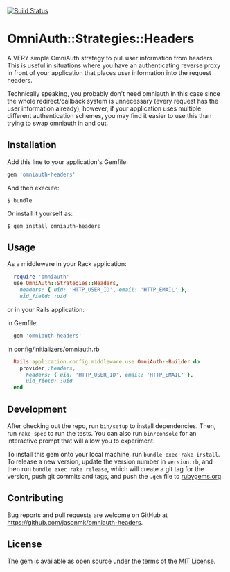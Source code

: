 [![Build Status](https://travis-ci.org/jasonmk/omniauth-headers.svg?branch=master)](https://travis-ci.org/jasonmk/omniauth-headers)

# OmniAuth::Strategies::Headers

A VERY simple OmniAuth strategy to pull user information from headers. This is useful in
situations where you have an authenticating reverse proxy in front of your application
that places user information into the request headers.

Technically speaking, you probably don't need omniauth in this case since the whole
redirect/callback system is unnecessary (every request has the user information already),
however, if your application uses multiple different authentication schemes, you may find
it easier to use this than trying to swap omniauth in and out.

## Installation

Add this line to your application's Gemfile:

```ruby
gem 'omniauth-headers'
```

And then execute:

    $ bundle

Or install it yourself as:

    $ gem install omniauth-headers

## Usage

As a middleware in your Rack application:

```ruby
  require 'omniauth'
  use OmniAuth::Strategies::Headers,
    headers: { uid: 'HTTP_USER_ID', email: 'HTTP_EMAIL' },
    uid_field: :uid
```

or in your Rails application:

in Gemfile:
 
```ruby
  gem 'omniauth-headers'
```

in config/initializers/omniauth.rb

```ruby
  Rails.application.config.middleware.use OmniAuth::Builder do
    provider :headers,
      headers: { uid: 'HTTP_USER_ID', email: 'HTTP_EMAIL' },
      uid_field: :uid
  end
```

## Development

After checking out the repo, run `bin/setup` to install dependencies. Then, run `rake spec` to run the tests. You can also run `bin/console` for an interactive prompt that will allow you to experiment.

To install this gem onto your local machine, run `bundle exec rake install`. To release a new version, update the version number in `version.rb`, and then run `bundle exec rake release`, which will create a git tag for the version, push git commits and tags, and push the `.gem` file to [rubygems.org](https://rubygems.org).

## Contributing

Bug reports and pull requests are welcome on GitHub at https://github.com/jasonmk/omniauth-headers.

## License

The gem is available as open source under the terms of the [MIT License](http://opensource.org/licenses/MIT).
